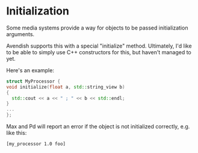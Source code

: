 # Initialization

Some media systems provide a way for objects to be passed initialization arguments.

Avendish supports this with a special "initialize" method. Ultimately, I'd like to be able to simply use C++ constructors for this, but haven't managed to yet.

Here's an example: 

```cpp
struct MyProcessor {
void initialize(float a, std::string_view b)
{
  std::cout << a << " ; " << b << std::endl;
}
...
};
```

Max and Pd will report an error if the object is not initialized correctly, e.g. like this: 

    [my_processor 1.0 foo]
